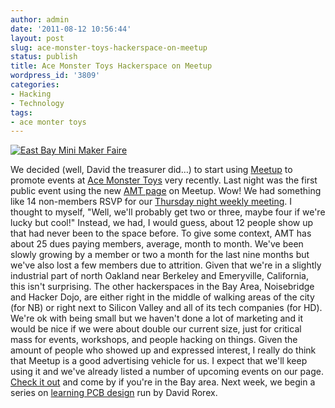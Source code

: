 ```yaml
---
author: admin
date: '2011-08-12 10:56:44'
layout: post
slug: ace-monster-toys-hackerspace-on-meetup
status: publish
title: Ace Monster Toys Hackerspace on Meetup
wordpress_id: '3809'
categories:
- Hacking
- Technology
tags:
- ace monter toys
---
```


[![East Bay Mini Maker
Faire](http://farm2.static.flickr.com/1148/5122013768_07baa7e9a2.jpg)](http://www.flickr.com/photos/seanosteen/5122013768/ "East Bay Mini Maker Faire by SeanOsteen, on Flickr")

We decided (well, David the treasurer did…) to start using
[Meetup](http://www.meetup.com) to promote events at [Ace Monster
Toys](http://www.acemonstertoys.org) very recently. Last night was the
first public event using the new [AMT
page](http://www.meetup.com/Ace-Monster-Toys/) on Meetup. Wow! We had
something like 14 non-members RSVP for our [Thursday night weekly
meeting](http://www.meetup.com/Ace-Monster-Toys/events/28433931/). I
thought to myself, "Well, we'll probably get two or three, maybe four if
we're lucky but cool!" Instead, we had, I would guess, about 12 people
show up that had never been to the space before. To give some context,
AMT has about 25 dues paying members, average, month to month. We've
been slowly growing by a member or two a month for the last nine months
but we've also lost a few members due to attrition. Given that we're in
a slightly industrial part of north Oakland near Berkeley and
Emeryville, California, this isn't surprising. The other hackerspaces in
the Bay Area, Noisebridge and Hacker Dojo, are either right in the
middle of walking areas of the city (for NB) or right next to Silicon
Valley and all of its tech companies (for HD). We're ok with being small
but we haven't done a lot of marketing and it would be nice if we were
about double our current size, just for critical mass for events,
workshops, and people hacking on things. Given the amount of people who
showed up and expressed interest, I really do think that Meetup is a
good advertising vehicle for us. I expect that we'll keep using it and
we've already listed a number of upcoming events on our page. [Check it
out](http://www.meetup.com/Ace-Monster-Toys/) and come by if you're in
the Bay area. Next week, we begin a series on [learning PCB
design](http://www.meetup.com/Ace-Monster-Toys/events/28986041/) run by
David Rorex.
